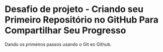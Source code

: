 # Desafio de projeto - Criando seu Primeiro Repositório no GitHub Para Compartilhar Seu Progresso
Dando os primeiros passos usando o Git eo Github.
